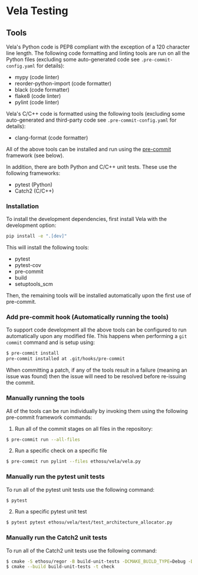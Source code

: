 <!--
SPDX-FileCopyrightText: Copyright 2020, 2022-2024 Arm Limited and/or its affiliates <open-source-office@arm.com>

SPDX-License-Identifier: Apache-2.0

Licensed under the Apache License, Version 2.0 (the License); you may
not use this file except in compliance with the License.
You may obtain a copy of the License at

www.apache.org/licenses/LICENSE-2.0

Unless required by applicable law or agreed to in writing, software
distributed under the License is distributed on an AS IS BASIS, WITHOUT
WARRANTIES OR CONDITIONS OF ANY KIND, either express or implied.
See the License for the specific language governing permissions and
limitations under the License.
-->
# Vela Testing

## Tools

Vela's Python code is PEP8 compliant with the exception of a 120 character
line length.  The following code formatting and linting tools are run on all the
Python files (excluding some auto-generated code see `.pre-commit-config.yaml`
for details):

* mypy (code linter)
* reorder-python-import (code formatter)
* black (code formatter)
* flake8 (code linter)
* pylint (code linter)

Vela's C/C++ code is formatted using the following tools (excluding some
auto-generated and third-party code see `.pre-commit-config.yaml` for details):

* clang-format (code formatter)

All of the above tools can be installed and run using the
[pre-commit](https://pre-commit.com/) framework (see below).

In addition, there are both Python and C/C++ unit tests. These use the following
frameworks:

* pytest (Python)
* Catch2 (C/C++)

### Installation

To install the development dependencies, first install Vela with the development
option:

``` bash
pip install -e ".[dev]"
```

This will install the following tools:

* pytest
* pytest-cov
* pre-commit
* build
* setuptools_scm

Then, the remaining tools will be installed automatically upon the first use of
pre-commit.

### Add pre-commit hook (Automatically running the tools)

To support code development all the above tools can be configured to run
automatically upon any modified file. This happens when performing a
`git commit` command and is setup using:

```bash
$ pre-commit install
pre-commit installed at .git/hooks/pre-commit
```

When committing a patch, if any of the tools result in a failure (meaning an
issue was found) then the issue will need to be resolved before re-issuing the
commit.

### Manually running the tools

All of the tools can be run individually by invoking them using the following
pre-commit framework commands:

1) Run all of the commit stages on all files in the repository:

```bash
$ pre-commit run --all-files
```

2) Run a specific check on a specific file
```bash
$ pre-commit run pylint --files ethosu/vela/vela.py
```

### Manually run the pytest unit tests

To run all of the pytest unit tests use the following command:
```bash
$ pytest
```

2) Run a specific pytest unit test
```bash
$ pytest pytest ethosu/vela/test/test_architecture_allocator.py
```

### Manually run the Catch2 unit tests

To run all of the Catch2 unit tests use the following command:
```bash
$ cmake -S ethosu/regor -B build-unit-tests -DCMAKE_BUILD_TYPE=Debug -DREGOR_SANITIZE=address
$ cmake --build build-unit-tests -t check
```
